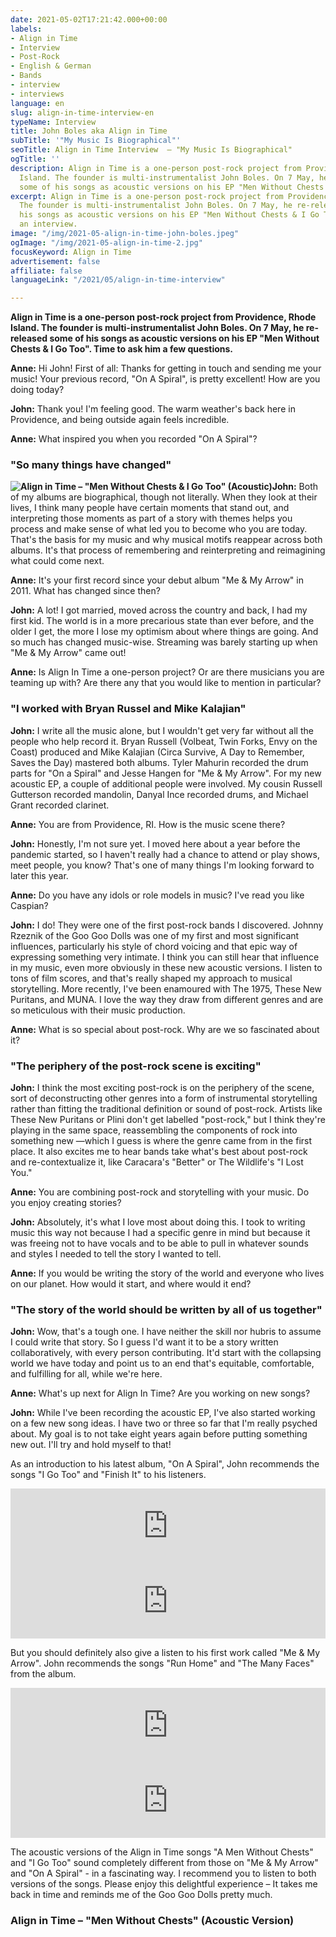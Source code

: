 ```yaml
---
date: 2021-05-02T17:21:42.000+00:00
labels:
- Align in Time
- Interview
- Post-Rock
- English & German
- Bands
- interview
- interviews
language: en
slug: align-in-time-interview-en
typeName: Interview
title: John Boles aka Align in Time
subTitle: '"My Music Is Biographical"'
seoTitle: Align in Time Interview  – "My Music Is Biographical"
ogTitle: ''
description: Align in Time is a one-person post-rock project from Providence, Rhode
  Island. The founder is multi-instrumentalist John Boles. On 7 May, he re-released
  some of his songs as acoustic versions on his EP "Men Without Chests & I Go Too".
excerpt: Align in Time is a one-person post-rock project from Providence, Rhode Island.
  The founder is multi-instrumentalist John Boles. On 7 May, he re-released some of
  his songs as acoustic versions on his EP "Men Without Chests & I Go Too". Time for
  an interview.
image: "/img/2021-05-align-in-time-john-boles.jpeg"
ogImage: "/img/2021-05-align-in-time-2.jpg"
focusKeyword: Align in Time
advertisement: false
affiliate: false
languageLink: "/2021/05/align-in-time-interview"

---
```

**Align in Time is a one-person post-rock project from Providence, Rhode Island. The founder is multi-instrumentalist John Boles. On 7 May, he re-released some of his songs as acoustic versions on his EP "Men Without Chests & I Go Too". Time to ask him a few questions.**

**Anne:** Hi John! First of all: Thanks for getting in touch and sending me your music! Your previous record, "On A Spiral", is pretty excellent! How are you doing today?

**John:** Thank you! I'm feeling good. The warm weather's back here in Providence, and being outside again feels incredible.

**Anne:** What inspired you when you recorded "On A Spiral"?

### "So many things have changed"

**![Align in Time – "Men Without Chests & I Go Too" (Acoustic)](/img/2021-05-align-in-time-1.jpg 'Align in Time – "Men Without Chests & I Go Too" (Acoustic)')John:** Both of my albums are biographical, though not literally. When they look at their lives, I think many people have certain moments that stand out, and interpreting those moments as part of a story with themes helps you process and make sense of what led you to become who you are today. That's the basis for my music and why musical motifs reappear across both albums. It's that process of remembering and reinterpreting and reimagining what could come next.

**Anne:** It's your first record since your debut album "Me & My Arrow" in 2011. What has changed since then?

**John:** A lot! I got married, moved across the country and back, I had my first kid. The world is in a more precarious state than ever before, and the older I get, the more I lose my optimism about where things are going. And so much has changed music-wise. Streaming was barely starting up when "Me & My Arrow" came out!

**Anne:** Is Align In Time a one-person project? Or are there musicians you are teaming up with? Are there any that you would like to mention in particular?

### "I worked with Bryan Russel and Mike Kalajian"

**John:** I write all the music alone, but I wouldn't get very far without all the people who help record it. Bryan Russell (Volbeat, Twin Forks, Envy on the Coast) produced and Mike Kalajian (Circa Survive, A Day to Remember, Saves the Day) mastered both albums. Tyler Mahurin recorded the drum parts for "On a Spiral" and Jesse Hangen for "Me & My Arrow". For my new acoustic EP, a couple of additional people were involved. My cousin Russell Gutterson recorded mandolin, Danyal Ince recorded drums, and Michael Grant recorded clarinet.

**Anne:** You are from Providence, RI. How is the music scene there?

**John:** Honestly, I'm not sure yet. I moved here about a year before the pandemic started, so I haven't really had a chance to attend or play shows, meet people, you know? That's one of many things I'm looking forward to later this year.

**Anne:** Do you have any idols or role models in music? I've read you like Caspian?

**John:** I do! They were one of the first post-rock bands I discovered. Johnny Rzeznik of the Goo Goo Dolls was one of my first and most significant influences, particularly his style of chord voicing and that epic way of expressing something very intimate. I think you can still hear that influence in my music, even more obviously in these new acoustic versions. I listen to tons of film scores, and that's really shaped my approach to musical storytelling. More recently, I've been enamoured with The 1975, These New Puritans, and MUNA. I love the way they draw from different genres and are so meticulous with their music production.

**Anne:** What is so special about post-rock. Why are we so fascinated about it?

### "The periphery of the post-rock scene is exciting"

**John:** I think the most exciting post-rock is on the periphery of the scene, sort of deconstructing other genres into a form of instrumental storytelling rather than fitting the traditional definition or sound of post-rock. Artists like These New Puritans or Plini don't get labelled "post-rock," but I think they're playing in the same space, reassembling the components of rock into something new —which I guess is where the genre came from in the first place. It also excites me to hear bands take what's best about post-rock and re-contextualize it, like Caracara's "Better" or The Wildlife's "I Lost You."

**Anne:** You are combining post-rock and storytelling with your music. Do you enjoy creating stories?

**John:** Absolutely, it's what I love most about doing this. I took to writing music this way not because I had a specific genre in mind but because it was freeing not to have vocals and to be able to pull in whatever sounds and styles I needed to tell the story I wanted to tell.

**Anne:** If you would be writing the story of the world and everyone who lives on our planet. How would it start, and where would it end?

### "The story of the world should be written by all of us together"

**John:** Wow, that's a tough one. I have neither the skill nor hubris to assume I could write that story. So I guess I'd want it to be a story written collaboratively, with every person contributing. It'd start with the collapsing world we have today and point us to an end that's equitable, comfortable, and fulfilling for all, while we're here.

**Anne:** What's up next for Align In Time? Are you working on new songs?

**John:** While I've been recording the acoustic EP, I've also started working on a few new song ideas. I have two or three so far that I'm really psyched about. My goal is to not take eight years again before putting something new out. I'll try and hold myself to that!

As an introduction to his latest album, "On A Spiral", John recommends the songs "I Go Too" and "Finish It" to his listeners.

<iframe
  style="border: 0; width: 100%; height: 120px;"
  src="https://bandcamp.com/EmbeddedPlayer/album=4129307417/size=large/bgcol=ffffff/linkcol=5c9b72/tracklist=false/artwork=small/track=1519378806/transparent=true/"
  seamless=""
>
  <a href="https://alignintime.bandcamp.com/album/on-a-spiral">
    On a Spiral by Align in Time
  </a>
</iframe>

<iframe
  style="border: 0; width: 100%; height: 120px;"
  src="https://bandcamp.com/EmbeddedPlayer/album=4129307417/size=large/bgcol=ffffff/linkcol=5c9b72/tracklist=false/artwork=small/track=2497140463/transparent=true/"
  seamless=""
>
  <a href="https://alignintime.bandcamp.com/album/on-a-spiral">
    On a Spiral by Align in Time
  </a>
</iframe>

But you should definitely also give a listen to his first work called "Me &amp; My Arrow". John recommends the songs "Run Home" and "The Many Faces" from the album.

<iframe
  style="border: 0; width: 100%; height: 120px;"
  src="https://bandcamp.com/EmbeddedPlayer/album=3557887843/size=large/bgcol=ffffff/linkcol=5c9b72/tracklist=false/artwork=small/transparent=true/"
  seamless=""
>
  <a href="https://alignintime.bandcamp.com/album/me-my-arrow">
    Me &amp; My Arrow by Align in Time
  </a>
</iframe>

<iframe
  style="border: 0; width: 100%; height: 120px;"
  src="https://bandcamp.com/EmbeddedPlayer/album=3557887843/size=large/bgcol=ffffff/linkcol=5c9b72/tracklist=false/artwork=small/track=3863101319/transparent=true/"
  seamless=""
>
  <a href="https://alignintime.bandcamp.com/album/me-my-arrow">
    Me &amp; My Arrow by Align in Time
  </a>
</iframe>

The acoustic versions of the Align in Time songs "A Men Without Chests" and "I Go Too" sound completely different from those on "Me &amp; My Arrow" and "On A Spiral" - in a fascinating way. I recommend you to listen to both versions of the songs. Please enjoy this delightful experience – It takes me back in time and reminds me of the Goo Goo Dolls pretty much.

### Align in Time – "Men Without Chests" (Acoustic Version)

<YouTube id="ubL5w8QCgw4" />